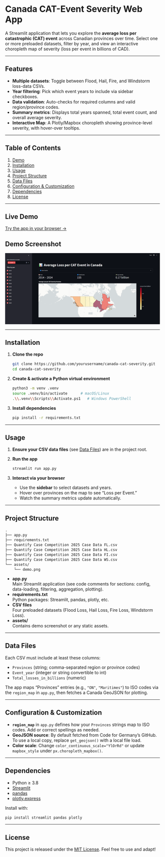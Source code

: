 # Canada CAT-Event Severity Web App

A Streamlit application that lets you explore the **average loss per catastrophic (CAT) event** across Canadian provinces over time. Select one or more preloaded datasets, filter by year, and view an interactive choropleth map of severity (loss per event in billions of CAD).

---

## Features

- **Multiple datasets**: Toggle between Flood, Hail, Fire, and Windstorm loss-data CSVs.  
- **Year filtering**: Pick which event years to include via sidebar checkboxes.  
- **Data validation**: Auto-checks for required columns and valid region/province codes.  
- **Summary metrics**: Displays total years spanned, total event count, and overall average severity.  
- **Interactive Map**: A Plotly/Mapbox choropleth showing province-level severity, with hover-over tooltips.

---

## Table of Contents

1. [Demo](#live-demo)  
2. [Installation](#installation)  
3. [Usage](#usage)  
4. [Project Structure](#project-structure)  
5. [Data Files](#data-files)  
6. [Configuration & Customization](#configuration--customization)  
7. [Dependencies](#dependencies)  
8. [License](#license)

---

## Live Demo

[Try the app in your browser →](https://quantifyheatmap-x9rs26tpfisbyn8s9inrox.streamlit.app/)

## Demo Screenshot

![Choropleth of Average Loss per CAT Event](./assets/demo.png)

---

## Installation

1. **Clone the repo**  
   
   ```bash  
   git clone https://github.com/yourusername/canada-cat-severity.git  
   cd canada-cat-severity  
   ```

2. **Create & activate a Python virtual environment**  
   
   ```bash  
   python3 -m venv .venv  
   source .venv/bin/activate      # macOS/Linux  
   .\\.venv\\Scripts\\Activate.ps1   # Windows PowerShell  
   ```

3. **Install dependencies**  
   
   ```bash  
   pip install -r requirements.txt  
   ```

---

## Usage

1. **Ensure your CSV data files** (see [Data Files](#data-files)) are in the project root.  
2. **Run the app**  
   
   ```bash  
   streamlit run app.py  
   ```

3. **Interact via your browser**  
   - Use the **sidebar** to select datasets and years.  
   - Hover over provinces on the map to see “Loss per Event.”  
   - Watch the summary metrics update automatically.

---

## Project Structure

```text  
.  
├── app.py  
├── requirements.txt  
├── Quantify Case Competition 2025 Case Data FL.csv  
├── Quantify Case Competition 2025 Case Data HL.csv  
├── Quantify Case Competition 2025 Case Data FI.csv  
├── Quantify Case Competition 2025 Case Data WS.csv  
└── assets/  
    └── demo.png  
```

- **app.py**  
  Main Streamlit application (see code comments for sections: config, data-loading, filtering, aggregation, plotting).  
- **requirements.txt**  
  Python packages: Streamlit, pandas, plotly, etc.  
- **CSV files**  
  Four preloaded datasets (Flood Loss, Hail Loss, Fire Loss, Windstorm Loss).  
- **assets/**  
  Contains demo screenshot or any static assets.

---

## Data Files

Each CSV must include at least these columns:

- `Provinces` (string; comma-separated region or province codes)  
- `Event_year` (integer or string convertible to int)  
- `Total_losses_in_billions` (numeric)

The app maps “Provinces” entries (e.g., `"ON"`, `"Maritimes"`) to ISO codes via the `region_map` in `app.py`, then fetches a Canada GeoJSON for plotting.

---

## Configuration & Customization

- **`region_map`** in `app.py` defines how your `Provinces` strings map to ISO codes. Add or correct spellings as needed.  
- **GeoJSON source**: By default fetched from Code for Germany’s GitHub. To use a local copy, replace `get_geojson()` with a local file load.  
- **Color scale**: Change `color_continuous_scale="YlOrRd"` or update `mapbox_style` under `px.choropleth_mapbox()`.

---

## Dependencies

- Python ≥ 3.8  
- [Streamlit](https://streamlit.io/)  
- [pandas](https://pandas.pydata.org/)  
- [plotly.express](https://plotly.com/python/plotly-express/)  

Install with:  
   
```bash  
pip install streamlit pandas plotly  
```

---

## License

This project is released under the [MIT License](LICENSE). Feel free to use and adapt!
